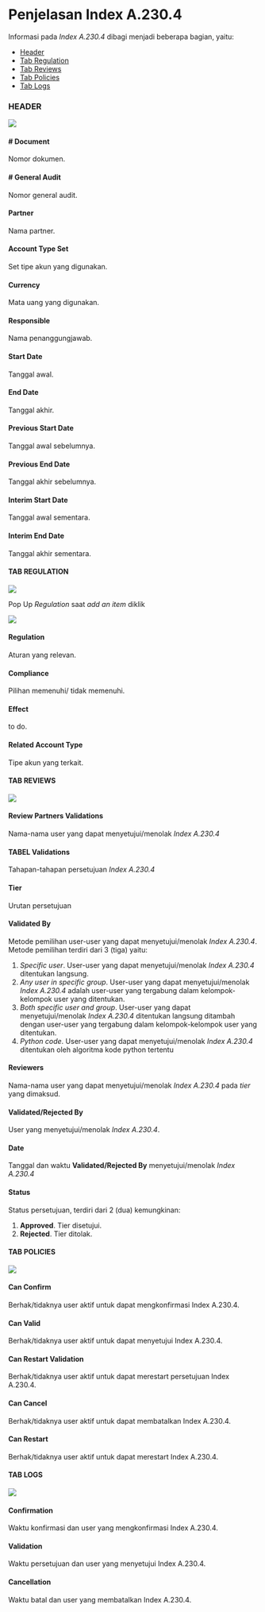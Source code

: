 # Penjelasan Index A.230.4

Informasi pada *Index A.230.4* dibagi menjadi beberapa bagian, yaitu:

* [Header](#bagian-header)
* [Tab Regulation](#tab-regulation)
* [Tab Reviews](#tab-reviews)
* [Tab Policies](#tab-policies)
* [Tab Logs](#tab-logs)

### <a name="bagian-header">HEADER</a>

![](../../../img/index-a2304/bagian-header.png)

#### <a name="field-no-document"># Document</a>

Nomor dokumen.

#### <a name="field-no-general-audit"># General Audit</a>

Nomor general audit.

#### <a name="field-partner">Partner</a>

Nama partner.

#### <a name="field-account-type-set">Account Type Set</a>

Set tipe akun yang digunakan.

#### <a name="field-currency">Currency</a>

Mata uang yang digunakan.

#### <a name="field-responsible">Responsible</a>

Nama penanggungjawab.

#### <a name="field-start-date">Start Date</a>

Tanggal awal.

#### <a name="field-end-date">End Date</a>

Tanggal akhir.

#### <a name="field-previous-start-date">Previous Start Date</a>

Tanggal awal sebelumnya.

#### <a name="field-previous-end-date">Previous End Date</a>

Tanggal akhir sebelumnya.

#### <a name="field-interim-start-date">Interim Start Date</a>

Tanggal awal sementara.

#### <a name="field-interim-end-date">Interim End Date</a>

Tanggal akhir sementara.

#### <a name="tab-regulation">TAB REGULATION</a>

![](../../../img/index-a2304/tab-regulation.png)

Pop Up *Regulation* saat *add an item* diklik

![](../../../img/index-a2304/tab-regulation-detail.png)

#### <a name="field-regulation">Regulation</a>

Aturan yang relevan.

#### <a name="field-compliance">Compliance</a>

Pilihan memenuhi/ tidak memenuhi.

#### <a name="field-effect">Effect</a>

to do.

#### <a name="field-related-account-type">Related Account Type</a>

Tipe akun yang terkait.

#### <a name="tab-reviews">TAB REVIEWS</a>

![](../../../img/index-a2304/tab-reviews.png)

#### <a name="field-review-partners-validations">Review Partners Validations</a>

Nama-nama user yang dapat menyetujui/menolak *Index A.230.4*

#### <a name="tabel-validations">TABEL Validations</a>

Tahapan-tahapan persetujuan *Index A.230.4*

#### <a name="field-validations-tier">Tier</a>

Urutan persetujuan

#### <a name="field-validations-validated-by">Validated By</a>

Metode pemilihan user-user yang dapat menyetujui/menolak *Index A.230.4*. Metode pemilihan terdiri dari 3 (tiga) yaitu:

1. *Specific user*. User-user yang dapat menyetujui/menolak *Index A.230.4* ditentukan langsung.
2. *Any user in specific group*. User-user yang dapat menyetujui/menolak *Index A.230.4* adalah user-user yang tergabung dalam kelompok-kelompok user yang ditentukan.
3. *Both specific user and group*. User-user yang dapat menyetujui/menolak *Index A.230.4* ditentukan langsung ditambah dengan user-user yang tergabung dalam kelompok-kelompok user yang ditentukan.
4. *Python code*. User-user yang dapat menyetujui/menolak *Index A.230.4* ditentukan oleh algoritma kode python tertentu

#### <a name="field-validations-reviewers">Reviewers</a>

Nama-nama user yang dapat menyetujui/menolak *Index A.230.4* pada *tier* yang dimaksud.

#### <a name="field-validations-validated-rejected">Validated/Rejected By</a>

User yang menyetujui/menolak *Index A.230.4*.

#### <a name="field-validations-date">Date</a>

Tanggal dan waktu **Validated/Rejected By** menyetujui/menolak *Index A.230.4*

#### <a name="field-validations-date">Status</a>

Status persetujuan, terdiri dari 2 (dua) kemungkinan:

1. **Approved**. Tier disetujui.
2. **Rejected**. Tier ditolak.

#### <a name="tab-policies">TAB POLICIES</a>

![](../../../img/index-a2304/tab-policies.png)

#### <a name="field-confirm">Can Confirm</a>

Berhak/tidaknya user aktif untuk dapat mengkonfirmasi Index A.230.4.

#### <a name="field-valid">Can Valid</a>

Berhak/tidaknya user aktif untuk dapat menyetujui Index A.230.4.

#### <a name="field-restart-validation">Can Restart Validation</a>

Berhak/tidaknya user aktif untuk dapat merestart persetujuan Index A.230.4.

#### <a name="field-cancel">Can Cancel</a>

Berhak/tidaknya user aktif untuk dapat membatalkan Index A.230.4.

#### <a name="field-restart">Can Restart</a>

Berhak/tidaknya user aktif untuk dapat merestart Index A.230.4.

#### <a name="tab-logs">TAB LOGS</a>

![](../../../img/index-a2304/tab-logs.png)

#### <a name="field-confirmation">Confirmation</a>

Waktu konfirmasi dan user yang mengkonfirmasi Index A.230.4.

#### <a name="field-validation">Validation</a>

Waktu persetujuan dan user yang menyetujui Index A.230.4.

#### <a name="field-cancellation">Cancellation</a>

Waktu batal dan user yang membatalkan Index A.230.4.
